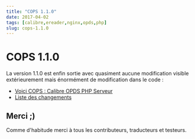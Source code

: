 ```yaml
---
title: "COPS 1.1.0"
date: 2017-04-02
tags: [calibre,ereader,nginx,opds,php]
slug: cops-1.1.0
---
```

# COPS 1.1.0

La version 1.1.0 est enfin sortie avec quasiment aucune modification visible extérieurement mais énormément de modification dans le code :

* [Voici COPS : Calibre OPDS PHP Serveur](/fr/projects/calibre-opds-php-server)
* [Liste des changements](/fr/oss/calibre-opds-php-server-changelog)

## Merci ;)

Comme d'habitude merci à tous les contributeurs, traducteurs et testeurs.
